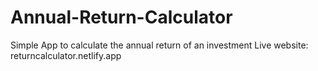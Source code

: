 # Annual-Return-Calculator
Simple App to calculate the annual return of an investment 
Live website: returncalculator.netlify.app
